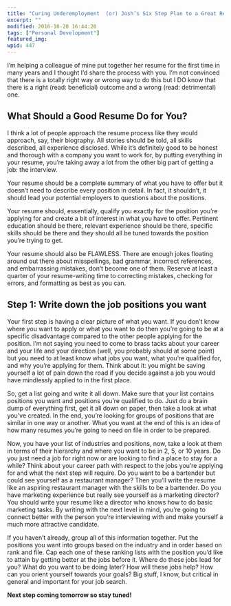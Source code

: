 ```yaml
---
title: "Curing Underemployment  (or) Josh’s Six Step Plan to a Great Resume (part 1 of 6)"
excerpt: ""
modified: 2016-10-20 16:44:20
tags: ["Personal Development"]
featured_img:
wpid: 447
---
```



I’m helping a colleague of mine put together her resume for the first time in many years and I thought I’d share the process with you. I’m not convinced that there is a totally right way or wrong way to do this but I DO know that there is a right (read: beneficial) outcome and a wrong (read: detrimental) one.
## What Should a Good Resume Do for You?

I think a lot of people approach the resume process like they would approach, say, their biography. All stories should be told, all skills described, all experience disclosed. While it’s definitely good to be honest and thorough with a company you want to work for, by putting everything in your resume, you’re taking away a lot from the other big part of getting a job: the interview.

Your resume should be a complete summary of what you have to offer but it doesn’t need to describe every position in detail. In fact, it shouldn’t, it should lead your potential employers to questions about the positions.

Your resume should, essentially, qualify you exactly for the position you’re applying for and create a bit of interest in what you have to offer. Pertinent education should be there, relevant experience should be there, specific skills should be there and they should all be tuned towards the position you’re trying to get.

Your resume should also be FLAWLESS. There are enough jokes floating around out there about misspellings, bad grammar, incorrect references, and embarrassing mistakes, don’t become one of them. Reserve at least a quarter of your resume-writing time to correcting mistakes, checking for errors, and formatting as best as you can.
## Step 1: Write down the job positions you want

Your first step is having a clear picture of what you want. If you don’t know where you want to apply or what you want to do then you’re going to be at a specific disadvantage compared to the other people applying for the position. I’m not saying you need to come to brass tacks about your career and your life and your direction (well, you probably should at some point) but you need to at least know what jobs you want, what you’re qualified for, and why you’re applying for them. Think about it: you might be saving yourself a lot of pain down the road if you decide against a job you would have mindlessly applied to in the first place.

So, get a list going and write it all down. Make sure that your list contains positions you want and positions you’re qualified to do. Just do a brain dump of everything first, get it all down on paper, then take a look at what you’ve created. In the end, you’re looking for groups of positions that are similar in one way or another. What you want at the end of this is an idea of how many resumes you’re going to need on file in order to be prepared.

Now, you have your list of industries and positions, now, take a look at them in terms of their hierarchy and where you want to be in 2, 5, or 10 years. Do you just need a job for right now or are looking to find a place to stay for a while? Think about your career path with respect to the jobs you’re applying for and what the next step will require. Do you want to be a bartender but could see yourself as a restaurant manager? Then you’ll write the resume like an aspiring restaurant manager with the skills to be a bartender. Do you have marketing experience but really see yourself as a marketing director? You should write your resume like a director who knows how to do basic marketing tasks. By writing with the next level in mind, you’re going to connect better with the person you’re interviewing with and make yourself a much more attractive candidate.

If you haven’t already, group all of this information together. Put the positions you want into groups based on the industry and in order based on rank and file. Cap each one of these ranking lists with the position you’d like to attain by getting better at the jobs before it. Where do these jobs lead for you? What do you want to be doing later? How will these jobs help? How can you orient yourself towards your goals? Big stuff, I know, but critical in general and important for your job search.

**Next step coming tomorrow so stay tuned!**
